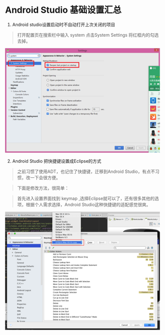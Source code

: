 # Android Studio 基础设置汇总
1. Android studio设置启动时不自动打开上次关闭的项目

> 打开配置页在搜索栏中输入 system 点击System Settings 将红框内的勾选去掉。

![](20151024172115738)

2. Android Studio 把快捷键设置成Eclipse的方式


> 之前习惯了使用ADT，也记住了快捷键，迁移到Android Studio，有点不习惯，改一下会很方便。 

> 下面是修改方法，很简单： 

> 首先进入设置界面找到 keymap ,选择Eclipse就可以了，还有很多其他的选项，根据个人需求选择，Android 
Studio这种快捷键的适配感觉很爽。

![](20151008200255172)